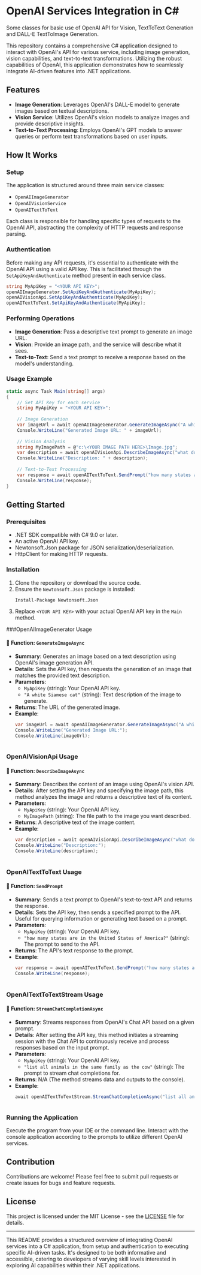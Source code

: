  


# OpenAI Services Integration in C#

Some classes for basic use of OpenAI API for Vision, TextToText Generation and DALL-E TextToImage Generation.

This repository contains a comprehensive C# application designed to interact with OpenAI's API for various service, including image generation, vision capabilities, and text-to-text transformations. Utilizing the robust capabilities of OpenAI, this application demonstrates how to seamlessly integrate AI-driven features into .NET applications.

## Features

- **Image Generation**: Leverages OpenAI's DALL-E model to generate images based on textual descriptions.
- **Vision Service**: Utilizes OpenAI's vision models to analyze images and provide descriptive insights.
- **Text-to-Text Processing**: Employs OpenAI's GPT models to answer queries or perform text transformations based on user inputs.

## How It Works

### Setup

The application is structured around three main service classes:

- `OpenAIImageGenerator`
- `OpenAIVisionService`
- `OpenAITextToText`

Each class is responsible for handling specific types of requests to the OpenAI API, abstracting the complexity of HTTP requests and response parsing.

### Authentication

Before making any API requests, it's essential to authenticate with the OpenAI API using a valid API key. This is facilitated through the `SetApiKeyAndAuthenticate` method present in each service class.

```csharp
string MyApiKey = "<YOUR API KEY>";
openAIImageGenerator.SetApiKeyAndAuthenticate(MyApiKey);
openAIVisionApi.SetApiKeyAndAuthenticate(MyApiKey);
openAITextToText.SetApiKeyAndAuthenticate(MyApiKey);
```

### Performing Operations

- **Image Generation**: Pass a descriptive text prompt to generate an image URL.
- **Vision**: Provide an image path, and the service will describe what it sees.
- **Text-to-Text**: Send a text prompt to receive a response based on the model's understanding.

### Usage Example

```csharp
static async Task Main(string[] args)
{
    // Set API Key for each service
    string MyApiKey = "<YOUR API KEY>";
    
    // Image Generation
    var imageUrl = await openAIImageGenerator.GenerateImageAsync("A white Siamese cat");
    Console.WriteLine("Generated Image URL: " + imageUrl);
    
    // Vision Analysis
    string MyImagePath = @"c:\<YOUR IMAGE PATH HERE>\Image.jpg";
    var description = await openAIVisionApi.DescribeImageAsync("what do you see in this picture");
    Console.WriteLine("Description: " + description);
    
    // Text-to-Text Processing
    var response = await openAITextToText.SendPrompt("how many states are in the United States of America?");
    Console.WriteLine(response);
}
```

## Getting Started

### Prerequisites

- .NET SDK compatible with C# 9.0 or later.
- An active OpenAI API key.
- Newtonsoft.Json package for JSON serialization/deserialization.
- HttpClient for making HTTP requests.

### Installation

1. Clone the repository or download the source code.
2. Ensure the `Newtonsoft.Json` package is installed:
   ```
   Install-Package Newtonsoft.Json
   ```
3. Replace `<YOUR API KEY>` with your actual OpenAI API key in the `Main` method.

 

###OpenAIImageGenerator Usage
 
#### 🚀 Function: `GenerateImageAsync`
- **Summary**: Generates an image based on a text description using OpenAI's image generation API.
- **Details**: Sets the API key, then requests the generation of an image that matches the provided text description.
- **Parameters**:
  - `MyApiKey` (string): Your OpenAI API key.
  - `"A white Siamese cat"` (string): Text description of the image to generate.
- **Returns**: The URL of the generated image.
- **Example**: 
  ```csharp
  var imageUrl = await openAIImageGenerator.GenerateImageAsync("A white Siamese cat");
  Console.WriteLine("Generated Image URL:");
  Console.WriteLine(imageUrl);
 

### OpenAIVisionApi Usage

 
#### 🚀 Function: `DescribeImageAsync`
- **Summary**: Describes the content of an image using OpenAI's vision API.
- **Details**: After setting the API key and specifying the image path, this method analyzes the image and returns a descriptive text of its content.
- **Parameters**:
  - `MyApiKey` (string): Your OpenAI API key.
  - `MyImagePath` (string): The file path to the image you want described.
- **Returns**: A descriptive text of the image content.
- **Example**: 
  ```csharp
  var description = await openAIVisionApi.DescribeImageAsync("what do you see in this picture");
  Console.WriteLine("Description:");
  Console.WriteLine(description);
 

### OpenAITextToText Usage

 
#### 🚀 Function: `SendPrompt`
- **Summary**: Sends a text prompt to OpenAI's text-to-text API and returns the response.
- **Details**: Sets the API key, then sends a specified prompt to the API. Useful for querying information or generating text based on a prompt.
- **Parameters**:
  - `MyApiKey` (string): Your OpenAI API key.
  - `"how many states are in the United States of America?"` (string): The prompt to send to the API.
- **Returns**: The API's text response to the prompt.
- **Example**: 
  ```csharp
  var response = await openAITextToText.SendPrompt("how many states are in the United States of America?");
  Console.WriteLine(response);
 

### OpenAITextToTextStream Usage

 
#### 🚀 Function: `StreamChatCompletionAsync`
- **Summary**: Streams responses from OpenAI's Chat API based on a given prompt.
- **Details**: After setting the API key, this method initiates a streaming session with the Chat API to continuously receive and process responses based on the input prompt.
- **Parameters**:
  - `MyApiKey` (string): Your OpenAI API key.
  - `"list all animals in the same family as the cow"` (string): The prompt to stream chat completions for.
- **Returns**: N/A (The method streams data and outputs to the console).
- **Example**: 
  ```csharp
  await openAITextToTextStream.StreamChatCompletionAsync("list all animals in the same family as the cow");



### Running the Application

Execute the program from your IDE or the command line. Interact with the console application according to the prompts to utilize different OpenAI services.

## Contribution

Contributions are welcome! Please feel free to submit pull requests or create issues for bugs and feature requests.

## License

This project is licensed under the MIT License - see the [LICENSE](LICENSE) file for details.

---

This README provides a structured overview of integrating OpenAI services into a C# application, from setup and authentication to executing specific AI-driven tasks. It's designed to be both informative and accessible, catering to developers of varying skill levels interested in exploring AI capabilities within their .NET applications.
